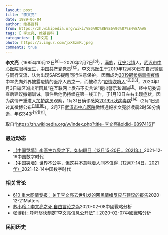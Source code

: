 ```yaml
---
layout: post
title: "李文亮"
date: 1989-06-04
author: 维基百科
from: https://zh.wikipedia.org/wiki/%E6%9D%8E%E6%96%87%E4%BA%AE
tags: [ 李文亮, 维基百科 ]
categories: [ 李文亮 ]
photo: https://i.imgur.com/jxXSzmK.jpeg
comments: true
---
```

<div class="mw-parser-output"><div id="noteTA-72732dd3" class="noteTA"><div class="noteTA-group"><div data-noteta-group-source="module" data-noteta-group="Medicine"></div></div><div class="noteTA-local"><div data-noteta-code="zh-cn:重症监护室; zh-hk:深切治療部; zh-tw:加護病房"></div><div data-noteta-code="zh-cn:体外膜氧合; zh-hk:人工心肺; zh-tw:葉克膜;"></div><div data-noteta-code="zh-hans:互联网+; zh-hant:互聯網+;"></div><div data-noteta-code="zh-cn:卡洛·乌尔巴尼; zh-hk:卡爾婁·武爾班尼; zh-tw:卡洛·厄巴尼;"></div><div data-noteta-code="zh-cn:互联网+; zh-tw:互聯網+;"></div></div></div>

<p><b>李文亮</b>（1985年10月12日<sup id="cite_ref-3" class="reference"><a href="#cite_note-3">[a]</a></sup>－2020年2月7日<sup id="cite_ref-13" class="reference"><a href="#cite_note-13">[b]</a></sup>），<a href="/wiki/%E6%BB%A1%E6%97%8F" title="满族">满族</a>，<a href="/wiki/%E8%BE%BD%E5%AE%81%E7%9C%81" title="辽宁省">辽宁</a><a href="/wiki/%E5%8C%97%E9%95%87%E5%B8%82" title="北镇市">北镇</a>人，<a href="/wiki/%E6%AD%A6%E6%B1%89%E5%B8%82%E4%B8%AD%E5%BF%83%E5%8C%BB%E9%99%A2" title="武汉市中心医院">武汉市中心医院</a>眼科<a href="/wiki/%E5%8C%BB%E7%94%9F" title="医生">医生</a>，<a href="/wiki/%E4%B8%AD%E5%9B%BD%E5%85%B1%E4%BA%A7%E5%85%9A" title="中国共产党">中国共产党</a>党员<sup id="cite_ref-14" class="reference"><a href="#cite_note-14">[12]</a></sup>。李文亮医生于2019年12月30日在自己微信与同行交流，认为出现SARS提醒同行注意保护。 因而成为<a href="/wiki/2019%E5%86%A0%E7%8A%B6%E7%97%85%E6%AF%92%E7%97%85%E7%96%AB%E6%83%85" title="2019冠状病毒病疫情">2019冠状病毒病疫情</a>中率先向外界披露疫情的医疗人员之一，而被称为“<a href="/wiki/%E7%96%AB%E6%83%85" class="mw-redirect" title="疫情">疫情</a><a href="/wiki/%E5%90%B9%E5%93%A8%E4%BA%BA" title="吹哨人">吹哨人</a>”<sup id="cite_ref-财新_1-1" class="reference"><a href="#cite_note-财新-1">[1]</a></sup><sup id="cite_ref-15" class="reference"><a href="#cite_note-15">[13]</a></sup>，2020年1月3日辖区派出所因其“在互联网上发布不实言论”提出警示和训诫<sup id="cite_ref-财新_1-2" class="reference"><a href="#cite_note-财新-1">[1]</a></sup>。经中纪委调查后建议撤销训诫。事件后他仍持续在第一线工作，于1月10日左右出现症状，因为病情严重进入<a href="/wiki/%E5%8A%A0%E8%AD%B7%E7%97%85%E6%88%BF" title="加護病房">加护病房</a>观察，1月31日确诊感染<a href="/wiki/2019%E5%86%A0%E7%8B%80%E7%97%85%E6%AF%92%E7%97%85" class="mw-redirect" title="2019冠狀病毒病">2019冠狀病毒病</a><sup id="cite_ref-监察答记者问_16-0" class="reference"><a href="#cite_note-监察答记者问-16">[14]</a></sup>（2月1日通过其微博公布<sup id="cite_ref-17" class="reference"><a href="#cite_note-17">[15]</a></sup><sup id="cite_ref-18" class="reference"><a href="#cite_note-18">[16]</a></sup>）。2月7日<a href="/wiki/%E6%AD%A6%E6%B1%89%E5%B8%82%E4%B8%AD%E5%BF%83%E5%8C%BB%E9%99%A2" title="武汉市中心医院">武汉市中心医院</a>微博通報李文亮於凌晨2时58分病逝，年仅34岁<sup id="cite_ref-19" class="reference"><a href="#cite_note-19">[17]</a></sup><sup id="cite_ref-wjw.wuhan_12-1" class="reference"><a href="#cite_note-wjw.wuhan-12">[11]</a></sup>。
</p>
</div><noscript><img src="//zh.wikipedia.org/wiki/Special:CentralAutoLogin/start?type=1x1" alt="" title="" width="1" height="1" style="border: none; position: absolute;"></noscript>
<div class="printfooter">取自“<a dir="ltr" href="https://zh.wikipedia.org/w/index.php?title=李文亮&amp;oldid=68974161">https://zh.wikipedia.org/w/index.php?title=李文亮&amp;oldid=68974161</a>”</div><div id="recent-news"><h3>最近动态</h3><ul><li><a href="https://nodebe4.github.io/waimei/2021-12-19/%E4%B8%AD%E5%9B%BD%E5%93%AD%E5%A2%99-%E6%9D%8E%E5%8C%BB%E7%94%9F%E4%B9%9D%E6%B3%89%E4%B9%8B%E4%B8%8B-%E5%A6%82%E4%BD%95%E7%9E%91%E7%9B%AE-12%E6%9C%8815-20%E6%97%A5-2021%E5%B9%B4" title="【中国哭墙】李医生九泉之下，如何瞑目（12月15-20日，2021年）—— 编者按：12月15-20日，距离李文亮医生的去世已647-652天。这位在武汉新冠疫情期间因为说出真话成为悲剧英雄的普...">【中国哭墙】李医生九泉之下，如何瞑目（12月15-20日，2021年）</a><time>2021-12-19</time><a class="tag">中国数字时代</a></li>
<li><a href="https://nodebe4.github.io/waimei/2021-12-14/%E4%B8%AD%E5%9B%BD%E5%93%AD%E5%A2%99-%E4%B8%96%E7%95%8C%E4%B8%8D%E5%85%AC%E5%B9%B3-%E4%BD%86%E8%BF%99%E5%B9%B6%E4%B8%8D%E6%84%8F%E5%91%B3%E7%9D%80%E4%BA%BA%E9%97%B4%E4%B8%8D%E5%80%BC%E5%BE%97-12%E6%9C%887-14%E6%97%A5-2021%E5%B9%B4" title="【中国哭墙】世界不公平，但这并不意味着人间不值得（12月7-14日，2021年）—— 编者按：12月7-14日，距离李文亮医生的去世已639-646天。这位在武汉新冠疫情期间因为说出真话成为悲剧...">【中国哭墙】世界不公平，但这并不意味着人间不值得（12月7-14日，2021年）</a><time>2021-12-14</time><a class="tag">中国数字时代</a></li>
</ul></div><div id="open-opinion"><h3>相关言论</h3><ul><li><a href="https://nodebe4.github.io/opinion/2020-12-21/610-%E9%87%8D%E5%A4%A7%E7%BD%91%E6%83%85%E4%B8%93%E6%8A%A5-%E5%85%B3%E4%BA%8E%E6%9D%8E%E6%96%87%E4%BA%AE%E5%8E%BB%E4%B8%96%E5%BC%95%E5%8F%91%E7%9A%84%E7%BD%91%E6%B0%91%E6%83%85%E7%BB%AA%E5%8F%8D%E5%BA%94%E4%B8%8E%E5%BB%BA%E8%AE%AE%E7%9A%84%E6%8A%A5%E5%91%8A/" title="野兽爱智慧">610 重大网情专报：关于李文亮去世引发的网民情绪反应与建议的报告</a><time>2020-12-21</time><a class="tag">Matters</a></li>
<li><a href="https://nodebe4.github.io/opinion/2020-02-08/%E8%8B%8F%E5%B0%8F%E7%8E%B2-%E6%9D%8E%E6%96%87%E4%BA%AE%E4%B9%8B%E6%AD%BB-%E8%87%AA%E7%94%B1%E8%A8%80%E8%AE%BA%E4%B9%8B%E6%AE%87/" title="苏小玲">苏小玲：李文亮之死 自由言论之殇</a><time>2020-02-08</time><a class="tag">中國戰略分析</a></li>
<li><a href="https://nodebe4.github.io/opinion/2020-02-07/%E5%BC%A0%E5%8D%9A%E6%A0%91-%E5%91%BC%E5%90%81%E5%B0%BD%E5%BF%AB%E5%88%B6%E5%AE%9A-%E6%9D%8E%E6%96%87%E4%BA%AE%E4%BF%A1%E6%81%AF%E5%85%AC%E5%BC%80%E6%B3%95/" title="张博树">张博树 : 呼吁尽快制定“李文亮信息公开法”！</a><time>2020-02-07</time><a class="tag">中國戰略分析</a></li>
</ul></div><div id="mjls-record"><h3>民间历史</h3><ul></ul></div>